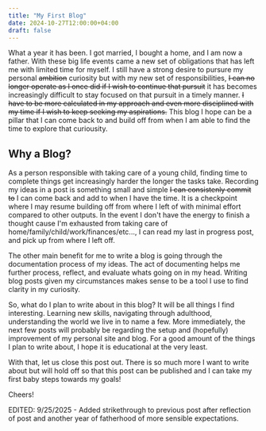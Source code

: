 ```yaml
---
title: "My First Blog"
date: 2024-10-27T12:00:00+04:00
draft: false
---
```


What a year it has been. I got married, I bought a home, and I am now a father. With these big life events came a new set of obligations that has left me with limited time for myself. I still have a strong desire to pursure my personal ~~ambition~~ curiosity but with my new set of responsibilities, ~~I can no longer operate as I once did if I wish to continue that pursuit~~  it has becomes increasingly difficult to stay focused on that pursuit in a timely manner. ~~I have to be more calculated in my approach and even more disciplined with my time if I wish to keep seeking my aspirations.~~ This blog I hope can be a pillar that I can come back to and build off from when I am able to find the time to explore that curiousity.

<!--more-->

## Why a Blog?

As a person responsible with taking care of a young child, finding time to complete things get increasingly harder the longer the tasks take. Recording my ideas in a post is something small and simple ~~I can consistenly commit to~~ I can come back and add to when I have the time. It is a checkpoint where I may resume building off from where I left of with minimal effort compared to other outputs. In the event I don't have the energy to finish a thought cause I'm exhausted from taking care of home/family/child/work/finances/etc..., I can read my last in progress post, and pick up from where I left off.

The other main benefit for me to write a blog is going through the documentation process of my ideas. The act of documenting helps me further process, reflect, and evaluate whats going on in my head. Writing blog posts given my circumstances makes sense to be a tool I use to find clarity in my curiosity.

So, what do I plan to write about in this blog? It will be all things I find interesting. Learning new skills, navigating through adulthood, understanding the world we live in to name a few. More immediately, the next few posts will probably be regarding the setup and (hopefully) improvement of my personal site and blog. For a good amount of the things I plan to write about, I hope it is educational at the very least.

With that, let us close this post out. There is so much more I want to write about but will hold off so that this post can be published and I can take my first baby steps towards my goals!

Cheers!

EDITED: 9/25/2025 - Added strikethrough to previous post after reflection of post and another year of fatherhood of more sensible expectations.
